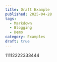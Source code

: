 ```yaml
---
title: Draft Example
published: 2025-04-28
tags:
  - Markdown
  - Blogging
  - Demo
category: Examples
draft: true
---
```


11112222333444
